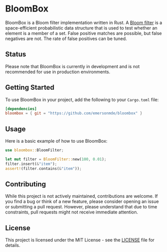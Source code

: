 # BloomBox

BloomBox is a Bloom filter implementation written in Rust. A [Bloom filter](https://en.wikipedia.org/wiki/Bloom_filter) is a space-efficient probabilistic data structure that is used to test whether an element is a member of a set. False positive matches are possible, but false negatives are not. The rate of false positives can be tuned.

## Status

Please note that BloomBox is currently in development and is not recommended for use in production environments. 

## Getting Started

To use BloomBox in your project, add the following to your `Cargo.toml` file:

```toml
[dependencies]
bloombox = { git = "https://github.com/emersonmde/bloombox" }
```

## Usage

Here is a basic example of how to use BloomBox:

```rust
use bloombox::BloomFilter;

let mut filter = BloomFilter::new(100, 0.01);
filter.insert(&"item");
assert!(filter.contains(&"item"));
```

## Contributing

While this project is not actively maintained, contributions are welcome. If you find a bug or think of a new feature, please consider opening an issue or submitting a pull request. However, please understand that due to time constraints, pull requests might not receive immediate attention.

## License

This project is licensed under the MIT License - see the [LICENSE](LICENSE) file for details.

